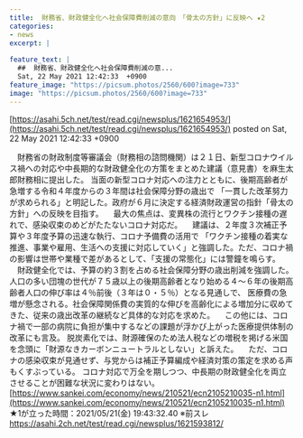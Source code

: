 ```yaml
---
title:  財務省、財政健全化へ社会保障費削減の意向　「骨太の方針」に反映へ ★2  
categories:
- news
excerpt: |
  
feature_text: |
  ##  財務省、財政健全化へ社会保障費削減の意...
  Sat, 22 May 2021 12:42:33  +0900
feature_image: "https://picsum.photos/2560/600?image=733"
image: "https://picsum.photos/2560/600?image=733"
---
```


[https://asahi.5ch.net/test/read.cgi/newsplus/1621654953/](https://asahi.5ch.net/test/read.cgi/newsplus/1621654953/)
posted on Sat, 22 May 2021 12:42:33  +0900

<!--more-->

　財務省の財政制度等審議会（財務相の諮問機関）は２１日、新型コロナウイルス禍への対応や中長期的な財政健全化の方策をまとめた建議（意見書）を麻生太郎財務相に提出した。 当面の新型コロナ対応への注力とともに、後期高齢者が急増する令和４年度からの３年間は社会保障分野の歳出で 「一貫した改革努力が求められる」と明記した。政府が６月に決定する経済財政運営の指針「骨太の方針」への反映を目指す。 　最大の焦点は、変異株の流行とワクチン接種の遅れで、感染収束のめどがたたないコロナ対応だ。 　建議は、２年度３次補正予算や３年度予算の迅速な執行、コロナ予備費の活用で 「ワクチン接種の着実な推進、事業や雇用、生活への支援に対応していく」と強調した。ただ、コロナ禍の影響は世帯や業種で差があるとして、「支援の常態化」には警鐘を鳴らす。 　財政健全化では、予算の約３割を占める社会保障分野の歳出削減を強調した。 人口の多い団塊の世代が７５歳以上の後期高齢者となり始める４〜６年の後期高齢者人口の伸び率は４％前後（３年は０・５％）となる見通しで、 医療費の急増が懸念される。社会保障関係費の実質的な伸びを高齢化による増加分に収めてきた、従来の歳出改革の継続など具体的な対応を求めた。 　この他には、コロナ禍で一部の病院に負担が集中するなどの課題が浮かび上がった医療提供体制の改革にも言及。 脱炭素化では、財源確保のため法人税などの増税を掲げる米国を念頭に「財源なきカーボンニュートラルとしない」と訴えた。 　ただ、コロナの感染収束が見通せず、与党からは補正予算編成や経済対策の策定を求める声もくすぶっている。 コロナ対応で万全を期しつつ、中長期の財政健全化を両立させることが困難な状況に変わりはない。 [https://www.sankei.com/economy/news/210521/ecn2105210035-n1.html](https://www.sankei.com/economy/news/210521/ecn2105210035-n1.html) ★1が立った時間：2021/05/21(金) 19:43:32.40 ※前スレ https://asahi.2ch.net/test/read.cgi/newsplus/1621593812/
